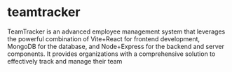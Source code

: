 # teamtracker

TeamTracker is an advanced employee management system that leverages the powerful combination of Vite+React for frontend development, MongoDB for the database, and Node+Express for the backend and server components. It provides organizations with a comprehensive solution to effectively track and manage their team
